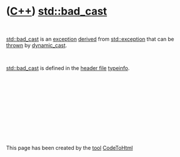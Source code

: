



 

 

 

 

 

([C++](Cpp.htm)) [std::bad\_cast](CppBad_cast.htm)
==================================================

 

[std::bad\_cast](CppBad_cast.htm) is an [exception](CppException.htm)
[derived](CppDerivedClass.htm) from [std::exception](CppException.htm)
that can be [thrown](CppThrow.htm) by
[dynamic\_cast](CppDynamic_cast.htm).

 

[std::bad\_cast](CppBad_cast.htm) is defined in the [header
file](CppHeaderFile.htm) [typeinfo](CppTypeinfoH.htm).

 

 

 

 

 





 




This page has been created by the [tool](Tools.htm)
[CodeToHtml](ToolCodeToHtml.htm)
